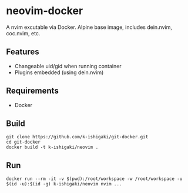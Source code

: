 # neovim-docker

A nvim excutable via Docker.
Alpine base image, includes dein.nvim, coc.nvim, etc.

## Features

 * Changeable uid/gid when running container
 * Plugins embedded (using dein.nvim)

## Requirements

 * Docker

## Build

```Shell
git clone https://github.com/k-ishigaki/git-docker.git
cd git-docker
docker build -t k-ishigaki/neovim .
```

## Run

```Shell
docker run --rm -it -v $(pwd):/root/workspace -w /root/workspace -u $(id -u):$(id -g) k-ishigaki/neovim nvim ...
```
